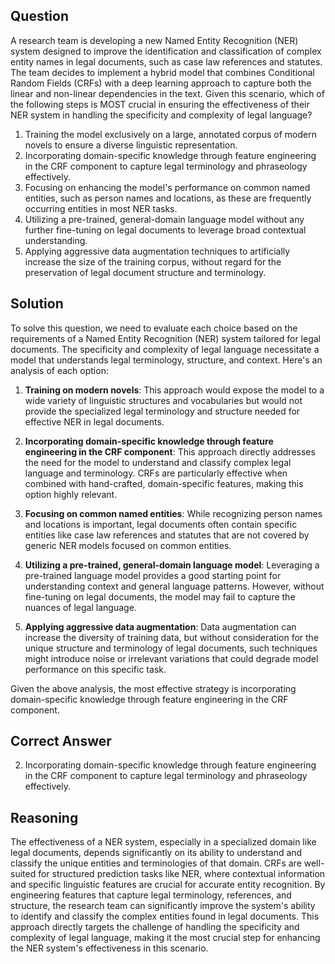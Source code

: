 ## Question
A research team is developing a new Named Entity Recognition (NER) system designed to improve the identification and classification of complex entity names in legal documents, such as case law references and statutes. The team decides to implement a hybrid model that combines Conditional Random Fields (CRFs) with a deep learning approach to capture both the linear and non-linear dependencies in the text. Given this scenario, which of the following steps is MOST crucial in ensuring the effectiveness of their NER system in handling the specificity and complexity of legal language?

1. Training the model exclusively on a large, annotated corpus of modern novels to ensure a diverse linguistic representation.
2. Incorporating domain-specific knowledge through feature engineering in the CRF component to capture legal terminology and phraseology effectively.
3. Focusing on enhancing the model's performance on common named entities, such as person names and locations, as these are frequently occurring entities in most NER tasks.
4. Utilizing a pre-trained, general-domain language model without any further fine-tuning on legal documents to leverage broad contextual understanding.
5. Applying aggressive data augmentation techniques to artificially increase the size of the training corpus, without regard for the preservation of legal document structure and terminology.

## Solution

To solve this question, we need to evaluate each choice based on the requirements of a Named Entity Recognition (NER) system tailored for legal documents. The specificity and complexity of legal language necessitate a model that understands legal terminology, structure, and context. Here's an analysis of each option:

1. **Training on modern novels**: This approach would expose the model to a wide variety of linguistic structures and vocabularies but would not provide the specialized legal terminology and structure needed for effective NER in legal documents.

2. **Incorporating domain-specific knowledge through feature engineering in the CRF component**: This approach directly addresses the need for the model to understand and classify complex legal language and terminology. CRFs are particularly effective when combined with hand-crafted, domain-specific features, making this option highly relevant.

3. **Focusing on common named entities**: While recognizing person names and locations is important, legal documents often contain specific entities like case law references and statutes that are not covered by generic NER models focused on common entities.

4. **Utilizing a pre-trained, general-domain language model**: Leveraging a pre-trained language model provides a good starting point for understanding context and general language patterns. However, without fine-tuning on legal documents, the model may fail to capture the nuances of legal language.

5. **Applying aggressive data augmentation**: Data augmentation can increase the diversity of training data, but without consideration for the unique structure and terminology of legal documents, such techniques might introduce noise or irrelevant variations that could degrade model performance on this specific task.

Given the above analysis, the most effective strategy is incorporating domain-specific knowledge through feature engineering in the CRF component.

## Correct Answer

2. Incorporating domain-specific knowledge through feature engineering in the CRF component to capture legal terminology and phraseology effectively.

## Reasoning

The effectiveness of a NER system, especially in a specialized domain like legal documents, depends significantly on its ability to understand and classify the unique entities and terminologies of that domain. CRFs are well-suited for structured prediction tasks like NER, where contextual information and specific linguistic features are crucial for accurate entity recognition. By engineering features that capture legal terminology, references, and structure, the research team can significantly improve the system's ability to identify and classify the complex entities found in legal documents. This approach directly targets the challenge of handling the specificity and complexity of legal language, making it the most crucial step for enhancing the NER system's effectiveness in this scenario.